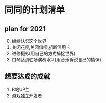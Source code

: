 # 同同的计划清单
## plan for 2021
0. 继续认识这个世界
1. 关闭花呗,关闭借呗,折断信用卡
2. 进修摄影(用自己的方式捕捉世界)
3. 口琴达到驻场演奏水平(用音乐诉说自己的情愫)

## 想要达成的成就
1. B站UP主
2. 游戏独立开发者

##